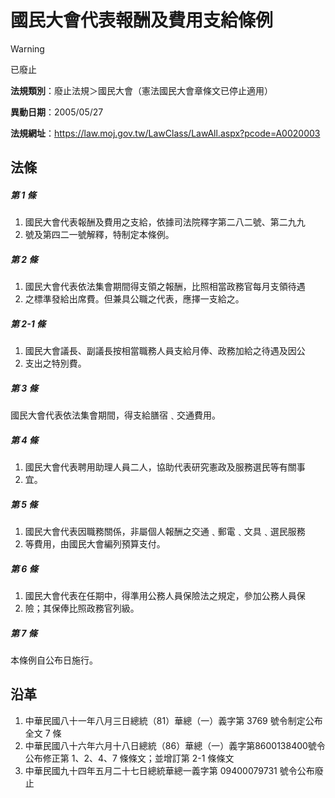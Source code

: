 # 國民大會代表報酬及費用支給條例


> [!WARNING]
> 已廢止


**法規類別**：廢止法規＞國民大會（憲法國民大會章條文已停止適用）

**異動日期**：2005/05/27  

**法規網址**：https://law.moj.gov.tw/LawClass/LawAll.aspx?pcode=A0020003



## 法條
##### 第 1 條
1. 國民大會代表報酬及費用之支給，依據司法院釋字第二八二號、第二九九
1. 號及第四二一號解釋，特制定本條例。

##### 第 2 條
1. 國民大會代表依法集會期間得支領之報酬，比照相當政務官每月支領待遇
1. 之標準發給出席費。但兼具公職之代表，應擇一支給之。

##### 第 2-1 條
1. 國民大會議長、副議長按相當職務人員支給月俸、政務加給之待遇及因公
1. 支出之特別費。

##### 第 3 條
國民大會代表依法集會期間，得支給膳宿﹑交通費用。

##### 第 4 條
1. 國民大會代表聘用助理人員二人，協助代表研究憲政及服務選民等有關事
1. 宜。

##### 第 5 條
1. 國民大會代表因職務關係，非屬個人報酬之交通﹑郵電﹑文具﹑選民服務
1. 等費用，由國民大會編列預算支付。

##### 第 6 條
1. 國民大會代表在任期中，得準用公務人員保險法之規定，參加公務人員保
1. 險；其保俸比照政務官列級。

##### 第 7 條
本條例自公布日施行。

## 沿革
1. 中華民國八十一年八月三日總統（81）華總（一）義字第 3769 號令制定公布全文 7  條
1. 中華民國八十六年六月十八日總統（86）華總（一）義字第8600138400號令公布修正第 1、2、4、7 條條文；並增訂第 2-1 條條文
1. 中華民國九十四年五月二十七日總統華總一義字第 09400079731  號令公布廢止
